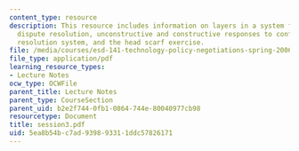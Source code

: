 ```yaml
---
content_type: resource
description: This resource includes information on layers in a system for workplace
  dispute resolution, unconstructive and constructive responses to conflict, dispute
  resolution system, and the head scarf exercise.
file: /media/courses/esd-141-technology-policy-negotiations-spring-2006/5ea8b54bc7ad939893311ddc57826171_session3.pdf
file_type: application/pdf
learning_resource_types:
- Lecture Notes
ocw_type: OCWFile
parent_title: Lecture Notes
parent_type: CourseSection
parent_uid: b2e2f744-0fb1-0864-744e-80040977cb98
resourcetype: Document
title: session3.pdf
uid: 5ea8b54b-c7ad-9398-9331-1ddc57826171
---
```

